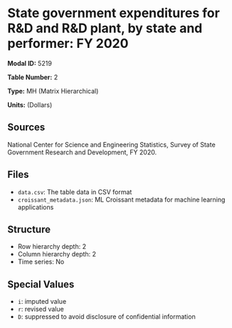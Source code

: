 # State government expenditures for R&D and R&D plant, by state and performer: FY 2020

**Modal ID:** 5219

**Table Number:** 2

**Type:** MH (Matrix Hierarchical)

**Units:** (Dollars)

## Sources

National Center for Science and Engineering Statistics, Survey of State Government Research and Development, FY 2020.

## Files

- `data.csv`: The table data in CSV format
- `croissant_metadata.json`: ML Croissant metadata for machine learning applications

## Structure

- Row hierarchy depth: 2
- Column hierarchy depth: 2
- Time series: No

## Special Values

- `i`: imputed value
- `r`: revised value
- `D`: suppressed to avoid disclosure of confidential information
